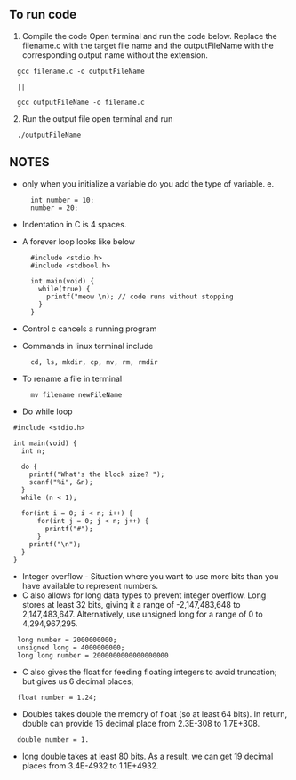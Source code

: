 ## To run code

1. Compile the code
  Open terminal and run the code below. Replace the filename.c with the target file name and the outputFileName with the corresponding output name without the extension.
  ```ssh
    gcc filename.c -o outputFileName

    || 

    gcc outputFileName -o filename.c
  ```

2. Run the output file
  open terminal and run
  ```ssh
    ./outputFileName
  ```


## NOTES
- only when you initialize a variable do you add the type of variable. e. 
  ```ssh
    int number = 10;
    number = 20;
  ```
- Indentation in C is 4 spaces.
- A forever loop looks like below
  ```ssh
    #include <stdio.h>
    #include <stdbool.h>

    int main(void) {
      while(true) {
        printf("meow \n); // code runs without stopping
      }
    }
  ```
- Control c cancels a running program
- Commands in linux terminal include
  ```ssh
    cd, ls, mkdir, cp, mv, rm, rmdir
  ```
- To rename a file in terminal
  ```ssh
    mv filename newFileName
  ```

- Do while loop
 ```ssh
  #include <stdio.h>

  int main(void) {
    int n;

    do {
      printf("What's the block size? ");
      scanf("%i", &n);
    }
    while (n < 1);

    for(int i = 0; i < n; i++) {
        for(int j = 0; j < n; j++) {
          printf("#");
        }
      printf("\n");
    }
  }
 ```

 - Integer overflow - Situation where you want to use more bits than you have available to represent numbers.
 - C also allows for long data types to prevent integer overflow. Long stores at least 32 bits, giving it a range of -2,147,483,648 to 2,147,483,647. Alternatively, use unsigned long for a range of 0 to 4,294,967,295.
  ```ssh
    long number = 2000000000;
    unsigned long = 4000000000;
    long long number = 2000000000000000000
  ```

 - C also gives the float for feeding floating integers to avoid truncation; but gives us 6 decimal places;
  ```ssh
    float number = 1.24;
  ```
 - Doubles takes double the memory of float (so at least 64 bits). In return, double can provide 15 decimal place from 2.3E-308 to 1.7E+308.
  ```ssh
    double number = 1.
  ```
 - long double takes at least 80 bits. As a result, we can get 19 decimal places from 3.4E-4932 to 1.1E+4932.